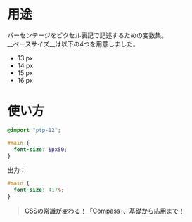 用途
=================================================
パーセンテージをピクセル表記で記述するための変数集。  
__ベースサイズ__は以下の4つを用意しました。
* 13 px
* 14 px
* 15 px
* 16 px

使い方
=================================================
```scss
@import "ptp-12";

#main {
  font-size: $px50;
}
```

出力：
```css
#main {
  font-size: 417%;
}
```

> [CSSの常識が変わる！「Compass」、基礎から応用まで！](http://liginc.co.jp/designer/archives/11623)
